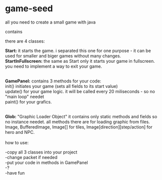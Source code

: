# game-seed
all you need to create a small game with java<br/>

contains<br/>

there are 4 classes:<br/>

<strong>Start:</strong> it starts the game. i separated this one for one purpose - it can be used for smaller and biger games without many changes.
<br/>
<strong>StartInFullscreen:</strong> the same as Start only it starts your game in fullscreen.<br/>
you need to implement a way to exit your game.
<br/><br/>

<strong>GamePanel:</strong> contains 3 methods for your code:<br/>
init() initiates your game (sets all fields to its start value)<br/>
update() for your game logic. it will be called every 20 miliseconds - so no "main loop" needet<br/>
paint() for your grafics. <br/>
<br/>

<strong>Glob:</strong> "Graphic Loader Object" it contains only static methods and fields so no instance needet. 
all methods there are for loading graphic from files. Image, BufferedImage, Image[] for tiles, Image[direction][step/action] for hero and NPC.
<br/><br/>
how to use:<br/>

-copy all 3 classes into your project<br/>
-change packet if needed<br/>
-put your code in methods in GamePanel<br/>
-?<br/>
-have fun<br/>
